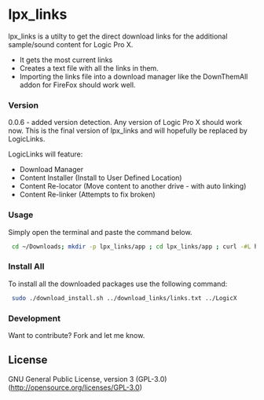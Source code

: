# lpx_links

lpx_links is a utilty to get the direct download links for the additional sample/sound content for Logic Pro X.


  - It gets the most current links
  - Creates a text file with all the links in them.
  - Importing the links file into a download manager like the DownThemAll addon for FireFox should work well.

### Version
0.0.6 - added version detection. Any version of Logic Pro X should work now.
This is the final version of lpx_links and will hopefully be replaced by LogicLinks.

LogicLinks will feature:
* Download Manager
* Content Installer (Install to User Defined Location)
* Content Re-locator (Move content to another drive - with auto linking)
* Content Re-linker (Attempts to fix broken)

### Usage

Simply open the terminal and paste the command below.

```sh
 cd ~/Downloads; mkdir -p lpx_links/app ; cd lpx_links/app ; curl -#L https://goo.gl/nUrpPi | tar -xzv --strip-components 1 ; ./lpx_links.rb

```

### Install All

To install all the downloaded packages use the following command:

```sh
 sudo ./download_install.sh ../download_links/links.txt ../LogicX
```

### Development

Want to contribute? Fork and let me know.

License
----

GNU General Public License, version 3 (GPL-3.0)
(http://opensource.org/licenses/GPL-3.0)
